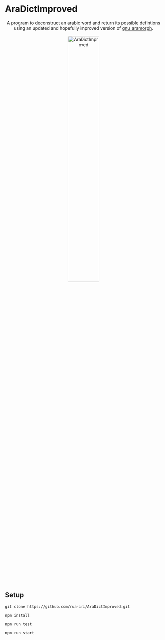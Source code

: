 # AraDictImproved

<div align="center">
  <div>
    A program to deconstruct an arabic word and return its possible defintions using an updated and hopefully improved version of <a href="https://github.com/gitGNU/gnu_aramorph">gnu_aramorph</a>.
    </div>
  <br/>
  <div>
<img src="https://github.com/user-attachments/assets/5086571a-8de0-4680-809a-5dbd700a40ac" alt=AraDictImproved logo" width="45%" />
    </div>
</div>




## Setup

```
git clone https://github.com/rua-iri/AraDictImproved.git

npm install

npm run test

npm run start
```

